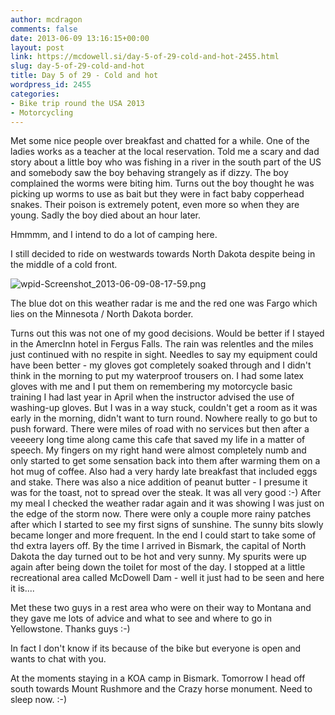 ```yaml
---
author: mcdragon
comments: false
date: 2013-06-09 13:16:15+00:00
layout: post
link: https://mcdowell.si/day-5-of-29-cold-and-hot-2455.html
slug: day-5-of-29-cold-and-hot
title: Day 5 of 29 - Cold and hot
wordpress_id: 2455
categories:
- Bike trip round the USA 2013
- Motorcycling
---
```


Met some nice people over breakfast and chatted for a while. One of the ladies works as a teacher at the local reservation. Told me a scary and dad story about a little boy who was fishing in a river in the south part of the US and somebody saw the boy behaving strangely as if dizzy. The boy complained the worms were biting him. Turns out the boy thought he was picking up worms to use as bait but they were in fact baby copperhead snakes. Their poison is extremely potent, even more so when they are young. Sadly the boy died about an hour later.

Hmmmm, and I intend to do a lot of camping here.

I still decided to ride on westwards towards North Dakota despite being in the middle of a cold front.

![wpid-Screenshot_2013-06-09-08-17-59.png](https://img.mcdowell.si/2013/10/wpid-Screenshot_2013-06-09-08-17-59-1-150x150.png)

The blue dot on this weather radar is me and the red one was Fargo which lies on the Minnesota / North Dakota border.

Turns out this was not one of my good decisions. Would be better if I stayed in the AmercInn hotel in Fergus Falls. The rain was relentles and the miles just continued with no respite in sight. Needles to say my equipment could have been better - my gloves got completely soaked through and I didn't think in the morning to put my waterproof trousers on. I had some latex gloves with me and I put them on remembering my motorcycle basic training I had last year in April when the instructor advised the use of washing-up gloves.
But I was in a way stuck, couldn't get a room as it was early in the morning, didn't want to turn round. Nowhere really to go but to push forward. There were miles of road with no services but then after a veeeery long time along came this cafe that saved my life in a matter of speech. My fingers on my right hand were almost completely numb and only started to get some sensation back into them after warming them on a hot mug of coffee. Also had a very hardy late breakfast that included eggs and stake. There was also a nice addition of peanut butter - I presume it was for the toast, not to spread over the steak. It was all very good :-)
After my meal I checked the weather radar again and it was showing I was just on the edge of the storm now. There were only a couple more rainy patches after which I started to see my first signs of sunshine. The sunny bits slowly became longer and more frequent. In the end I could start to take some of thd extra layers off. By the time I arrived in Bismark, the capital of North Dakota the day turned out to be hot and very sunny.
My spurits were up again after being down the toilet for most of the day. I stopped at a little recreational area called McDowell Dam - well it just had to be seen and here it is....

Met these two guys in a rest area who were on their way to Montana and they gave me lots of advice and what to see and where to go in Yellowstone. Thanks guys :-)

In fact I don't know if its because of the bike but everyone is open and wants to chat with you.

At the moments staying in a KOA camp in Bismark.
Tomorrow I head off south towards Mount Rushmore and the Crazy horse monument.
Need to sleep now. :-)
